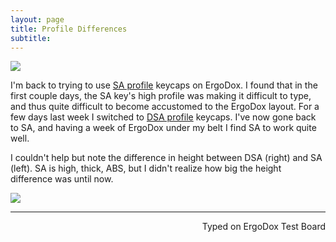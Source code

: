 ```yaml
---
layout: page
title: Profile Differences
subtitle:
---
```


![](http://imgur.com/iwTPCYB.jpg)

I'm back to trying to use [SA profile](http://keycapsdirect.com/key-caps.php) keycaps on ErgoDox. I found that in the first couple days, the SA key's high profile was making it difficult to type, and thus quite difficult to become accustomed to the ErgoDox layout. For a few days last week I switched to [DSA profile](http://keycapsdirect.com/key-caps.php) keycaps. I've now gone back to SA, and having a week of ErgoDox under my belt I find SA to work quite well. 

I couldn't help but note the difference in height between DSA (right) and SA (left). SA is high, thick, ABS, but I didn't realize how big the height difference was until now.

![](http://imgur.com/IPXYID3.jpg)

---
<p align="right">Typed on ErgoDox Test Board</p>
